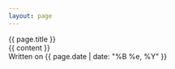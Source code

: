 ```yaml
--- 
layout: page 
---
```

<link rel="stylesheet" href="/css/post.css?v=0.1">
<div class="outer-container">
    <div class="container expandable background">
        <div class="title center">{{ page.title }}</div>
        <div class="bar"></div>
        <div class="container center">
            <div class="post">
                <div class="entry">
                    {{ content }}
                </div>
                <div class="date">
                    Written on {{ page.date | date: "%B %e, %Y" }}
                </div>
            </div>
        </div>
    </div>
</div>
